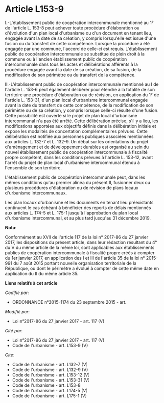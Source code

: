 # Article L153-9

I.-L'établissement public de coopération intercommunale mentionné au 1° de l'article L. 153-8 peut achever toute procédure
d'élaboration ou d'évolution d'un plan local d'urbanisme ou d'un document en tenant lieu, engagée avant la date de sa
création, y compris lorsqu'elle est issue d'une fusion ou du transfert de cette compétence. Lorsque la procédure a été
engagée par une commune, l'accord de celle-ci est requis. L'établissement public de coopération intercommunale se substitue
de plein droit à la commune ou à l'ancien établissement public de coopération intercommunale dans tous les actes et
délibérations afférents à la procédure engagée avant la date de sa création, de sa fusion, de la modification de son
périmètre ou du transfert de la compétence. 

II.-L'établissement public de coopération intercommunale mentionné au I de l'article L. 153-6 peut également délibérer pour
étendre à la totalité de son territoire une procédure d'élaboration ou de révision, en application du 1° de l'article L.
153-31, d'un plan local d'urbanisme intercommunal engagée avant la date du transfert de cette compétence, de la modification
de son périmètre ou de sa création, y compris lorsque celle-ci résulte d'une fusion. Cette possibilité est ouverte si le
projet de plan local d'urbanisme intercommunal n'a pas été arrêté. Cette délibération précise, s'il y a lieu, les
modifications apportées aux objectifs définis dans la délibération initiale et expose les modalités de concertation
complémentaires prévues. Cette délibération est notifiée aux personnes publiques associées mentionnées aux articles L. 132-7
et L. 132-9. Un débat sur les orientations du projet d'aménagement et de développement durables est organisé au sein du
nouvel établissement public de coopération intercommunale à fiscalité propre compétent, dans les conditions prévues à
l'article L. 153-12, avant l'arrêt du projet de plan local d'urbanisme intercommunal étendu à l'ensemble de son territoire. 

L'établissement public de coopération intercommunale peut, dans les mêmes conditions qu'au premier alinéa du présent II,
fusionner deux ou plusieurs procédures d'élaboration ou de révision de plans locaux d'urbanisme intercommunaux. 

Les plan locaux d'urbanisme et les documents en tenant lieu préexistants continuent le cas échéant à bénéficier des reports
de délais mentionnés aux articles L. 174-5 et L. 175-1 jusqu'à l'approbation du plan local d'urbanisme intercommunal, et au
plus tard jusqu'au 31 décembre 2019.

**Nota:**

Conformément au XVII de l'article 117 de la loi n° 2017-86 du 27 janvier  2017, les dispositions du présent article, dans
leur rédaction  résultant du 4° du V du même article de la même loi, sont applicables  aux établissements publics de
coopération intercommunale à fiscalité  propre créés à compter du 1er janvier 2017, en application des I et III  de l'article
35 de la loi n° 2015-991 du 7 août 2015 portant nouvelle  organisation territoriale de la République, ou dont le périmètre a
évolué à compter de cette même date en application du II du même article  35.

**Liens relatifs à cet article**

_Codifié par_:

  - ORDONNANCE n°2015-1174 du 23 septembre 2015 - art.

_Modifié par_:

  - Loi n°2017-86 du 27 janvier 2017 - art. 117 (V)

_Cité par_:

  - Loi n°2017-86 du 27 janvier 2017 - art. 117 (V)
  - Code de l'urbanisme - art. L153-9 (V)

_Cite_:

  - Code de l'urbanisme - art. L132-7 (V)
  - Code de l'urbanisme - art. L132-9 (V)
  - Code de l'urbanisme - art. L153-12 (V)
  - Code de l'urbanisme - art. L153-31 (V)
  - Code de l'urbanisme - art. L153-8
  - Code de l'urbanisme - art. L174-5 (V)
  - Code de l'urbanisme - art. L175-1 (V)
